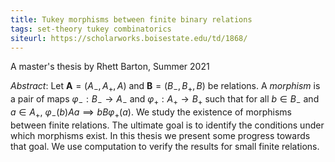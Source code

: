 ```yaml
---
title: Tukey morphisms between finite binary relations
tags: set-theory tukey combinatorics
siteurl: https://scholarworks.boisestate.edu/td/1868/
---
```


A master's thesis by Rhett Barton, Summer 2021<!--more-->

*Abstract*: Let $\mathbf{A} = (A_{-},A_{+},A)$ and $\mathbf{B} = (B_{-},B_{+},B)$ be relations. A *morphism* is a pair of maps $\varphi_{-}:B_{-} \to A_{-}$ and $\varphi_{+}:A_{+} \to B_{+}$ such that for all $b \in B_{-}$ and $a \in A_{+}$, $\varphi_{-}(b)Aa \implies bB\varphi_{+}(a)$. We study the existence of morphisms between finite relations. The ultimate goal is to identify the conditions under which morphisms exist. In this thesis we present some progress towards that goal. We use computation to verify the results for small finite relations.
